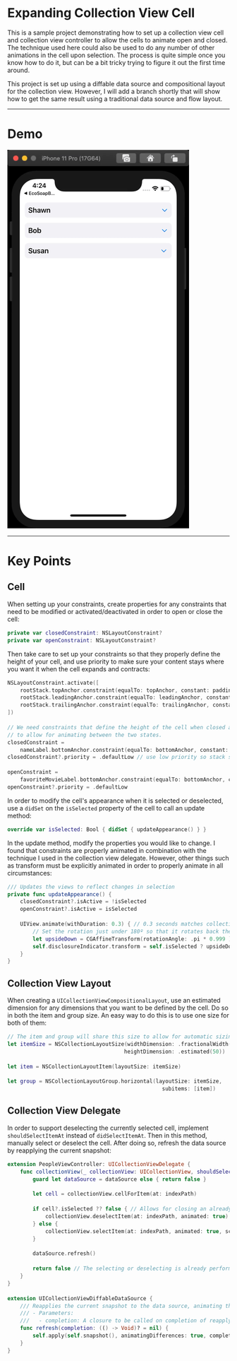 # Expanding Collection View Cell

This is a sample project demonstrating how to set up a collection view cell and collection view controller to allow the cells to animate open and closed. The technique used here could also be used to do any number of other animations in the cell upon selection. The process is quite simple once you know how to do it, but can be a bit tricky trying to figure it out the first time around.

This project is set up using a diffable data source and compositional layout for the collection view. However, I will add a branch shortly that will show how to get the same result using a traditional data source and flow layout. 

------

# Demo

![Demo](Demo.gif)

------

# Key Points

## Cell

When setting up your constraints, create properties for any constraints that need to be modified or activated/deactivated in order to open or close the cell:

``` swift
private var closedConstraint: NSLayoutConstraint?
private var openConstraint: NSLayoutConstraint?
```

Then take care to set up your constraints so that they properly define the height of your cell, and use priority to make sure your content stays where you want it when the cell expands and contracts:

``` swift
NSLayoutConstraint.activate([
    rootStack.topAnchor.constraint(equalTo: topAnchor, constant: padding),
    rootStack.leadingAnchor.constraint(equalTo: leadingAnchor, constant: padding),
    rootStack.trailingAnchor.constraint(equalTo: trailingAnchor, constant: -padding),
])

// We need constraints that define the height of the cell when closed and when open
// to allow for animating between the two states.
closedConstraint =
    nameLabel.bottomAnchor.constraint(equalTo: bottomAnchor, constant: -padding)
closedConstraint?.priority = .defaultLow // use low priority so stack stays pinned to top of cell

openConstraint =
    favoriteMovieLabel.bottomAnchor.constraint(equalTo: bottomAnchor, constant: -padding)
openConstraint?.priority = .defaultLow
```



In order to modify the cell's appearance when it is selected or deselected, use a `didSet` on the `isSelected` property of the cell to call an update method:

``` swift
override var isSelected: Bool { didSet { updateAppearance() } }
```

In the update method, modify the properties you would like to change. I found that constraints are properly animated in combination with the technique I used in the collection view delegate. However, other things such as transform must be explicitly animated in order to properly animate in all circumstances:

``` swift
/// Updates the views to reflect changes in selection
private func updateAppearance() {
    closedConstraint?.isActive = !isSelected
    openConstraint?.isActive = isSelected
    
    UIView.animate(withDuration: 0.3) { // 0.3 seconds matches collection view animation
        // Set the rotation just under 180º so that it rotates back the same way
        let upsideDown = CGAffineTransform(rotationAngle: .pi * 0.999 )
        self.disclosureIndicator.transform = self.isSelected ? upsideDown :.identity
    }
}
```

## Collection View Layout

When creating a `UICollectionViewCompositionalLayout`, use an estimated dimension for any dimensions that you want to be defined by the cell. Do so in both the item and group size. An easy way to do this is to use one size for both of them:

``` swift
// The item and group will share this size to allow for automatic sizing of the cell's height
let itemSize = NSCollectionLayoutSize(widthDimension: .fractionalWidth(1.0),
                                     heightDimension: .estimated(50))

let item = NSCollectionLayoutItem(layoutSize: itemSize)

let group = NSCollectionLayoutGroup.horizontal(layoutSize: itemSize,
                                                 subitems: [item])
```

## Collection View Delegate

In order to support deselecting the currently selected cell, implement `shouldSelectItemAt` instead of `didSelectItemAt`. Then in this method, manually select or deselect the cell. After doing so, refresh the data source by reapplying the current snapshot:

``` swift
extension PeopleViewController: UICollectionViewDelegate {
    func collectionView(_ collectionView: UICollectionView, shouldSelectItemAt indexPath: IndexPath) -> Bool {
        guard let dataSource = dataSource else { return false }

        let cell = collectionView.cellForItem(at: indexPath)

        if cell?.isSelected ?? false { // Allows for closing an already open cell
            collectionView.deselectItem(at: indexPath, animated: true)
        } else {
            collectionView.selectItem(at: indexPath, animated: true, scrollPosition: [])
        }
        
        dataSource.refresh()
        
        return false // The selecting or deselecting is already performed above
    }
}

extension UICollectionViewDiffableDataSource {
    /// Reapplies the current snapshot to the data source, animating the differences.
    /// - Parameters:
    ///   - completion: A closure to be called on completion of reapplying the snapshot.
    func refresh(completion: (() -> Void)? = nil) {
        self.apply(self.snapshot(), animatingDifferences: true, completion: completion)
    }
}
```



